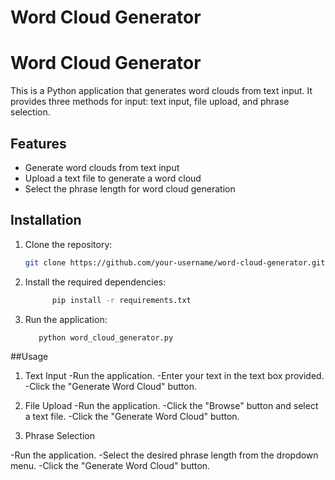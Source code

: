 # Word Cloud Generator

# Word Cloud Generator

This is a Python application that generates word clouds from text input. It provides three methods for input: text input, file upload, and phrase selection.

## Features

- Generate word clouds from text input
- Upload a text file to generate a word cloud
- Select the phrase length for word cloud generation

## Installation

1. Clone the repository:

   ```bash
   git clone https://github.com/your-username/word-cloud-generator.git

2. Install the required dependencies:

   ```bash
         pip install -r requirements.txt

3. Run the application:

   ```bash
      python word_cloud_generator.py

##Usage
1. Text Input
-Run the application.
-Enter your text in the text box provided.
-Click the "Generate Word Cloud" button.

2. File Upload
-Run the application.
-Click the "Browse" button and select a text file.
-Click the "Generate Word Cloud" button.

3. Phrase Selection

-Run the application.
-Select the desired phrase length from the dropdown menu.
-Click the "Generate Word Cloud" button.
